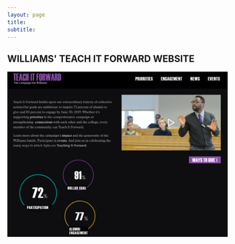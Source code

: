 ```yaml
---
layout: page
title:
subtitle:
---
```


## WILLIAMS' TEACH IT FORWARD WEBSITE 

![Teach it Forward](/img/teachitfwd.png)

